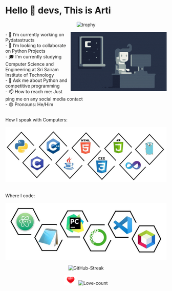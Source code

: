 # Hello 👋 devs, This is Arti

<p align="center">
<img alt =trophy src = "https://github-profile-trophy.vercel.app/?username=Arvind-raj06&theme=dracula">
</p>
<p>
<img alt="Night Coding" src="https://raw.githubusercontent.com/AVS1508/AVS1508/master/assets/Night-Coding.gif" align="right"/>
- 🔭 I’m currently working on Pydatastructs<br>
- 👯 I’m looking to collaborate on Python Projects<br>
- 🎓 I'm currently studying Computer Science and Engineering at Sri Sairam Institute of Technology<br>
- 💬 Ask me about Python and competitive programming<br>
- 📫 How to reach me: Just ping me on any social media contact<br>
- 😄 Pronouns: He/Him<br>
</p>

<br>
How I speak with Computers:
<br>
<p align="center">
<img alt =Languages src = "https://github.com/Arvind-raj06/Arvind-raj06/blob/main/Languages.jpg">
</p>

<br>
Where I code:
<br>
<p align="center">
<img alt =Tools src = "https://github.com/Arvind-raj06/Arvind-raj06/blob/main/Tools.jpg">
</p>

<p align="center">
<img alt =GitHub-Streak src = "https://github-readme-streak-stats.herokuapp.com/?user=Arvind-raj06&theme=tokyonight">
</p>

<p align="center">
<img src="https://github.com/Arvind-raj06/Arvind-raj06/blob/main/Heart.jpg" width=40 height=30>
<img alt = Love-count src="https://profile-counter.glitch.me/Arvind-raj06/count.svg">
</p>
